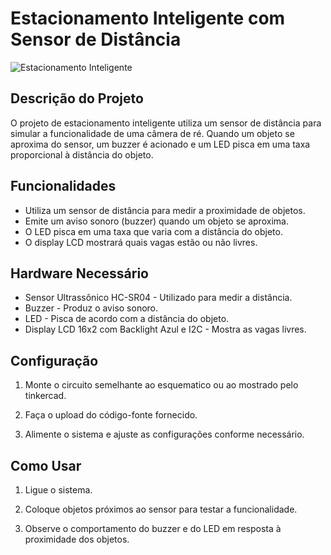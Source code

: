# Estacionamento Inteligente com Sensor de Distância

![Estacionamento Inteligente](logo.png)

## Descrição do Projeto

O projeto de estacionamento inteligente utiliza um sensor de distância para simular a funcionalidade de uma câmera de ré. Quando um objeto se aproxima do sensor, um buzzer é acionado e um LED pisca em uma taxa proporcional à distância do objeto.

## Funcionalidades

- Utiliza um sensor de distância para medir a proximidade de objetos.
- Emite um aviso sonoro (buzzer) quando um objeto se aproxima.
- O LED pisca em uma taxa que varia com a distância do objeto.
- O display LCD mostrará quais vagas estão ou não livres.

## Hardware Necessário

- Sensor Ultrassônico HC-SR04 - Utilizado para medir a distância.
- Buzzer - Produz o aviso sonoro.
- LED - Pisca de acordo com a distância do objeto.
- Display LCD 16x2 com Backlight Azul e I2C - Mostra as vagas livres.

## Configuração

1. Monte o circuito semelhante ao esquematico ou ao mostrado pelo tinkercad.

2. Faça o upload do código-fonte fornecido.

3. Alimente o sistema e ajuste as configurações conforme necessário.

## Como Usar

1. Ligue o sistema.

2. Coloque objetos próximos ao sensor para testar a funcionalidade.

3. Observe o comportamento do buzzer e do LED em resposta à proximidade dos objetos.
